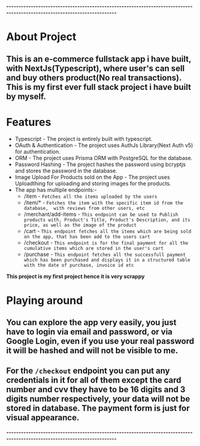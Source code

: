 **-------------------------------------------------------------------------------------------------------------------------**
# About Project
## This is an e-commerce fullstack app i have built, with NextJs(Typescript), where user's can sell and buy others product(No real transactions). This is my first ever full stack project i have built by myself.

# Features
- Typescript - The project is entirely built with typescript.
- OAuth & Authentication - The project uses AuthJs Library(Next Auth v5) for authentication.
- ORM - The project uses Prisma ORM with PostgreSQL for the database.
- Password Hashing - The project hashes the password using bcryptjs and stores the password in the database.
- Image Upload For Products sold on the App - The project uses Uploadthing for uploading and storing images for the products.
- The app has multiple endpoints:-
  - /item - ``Fetches all the items uploaded by the users``
  - /item/* - ``Fetches the item with the specific item id from the database,  with reviews from other users, etc``
  - /merchant/add-items - ``This endpoint can be used to Publish products with, Product's Title, Product's Description, and its price, as well as the image of the product``
  - /cart - ``This endpoint fetches all the items which are being sold on the app, that has been add to the users cart``
  - /checkout - ``This endpoint is for the final payment for all the cumulative items which are stored in the user's cart``
  - /purchase - ``This endpoint fetches all the successfull payment which has been purchased and displays it in a structured table with the date of purchase, invoice id etc``

  
**This project is my first project hence it is very scrappy**
# Playing around
## You can explore the app very easily, you just have to login via email and password, or via Google Login, even if you use your real password it will be hashed and will not be visible to me.
## For the ``/checkout`` endpoint you can put any credentials in it for all of them except the card number and cvv they have to be 16 digits and 3 digits number respectively, your data will not be stored in database. The payment form is just for visual appearance.
**-------------------------------------------------------------------------------------------------------------------------**

